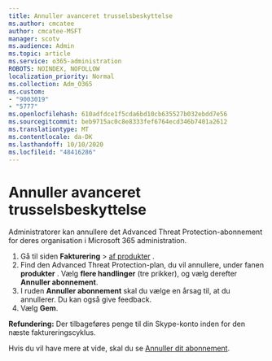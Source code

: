 ```yaml
---
title: Annuller avanceret trusselsbeskyttelse
ms.author: cmcatee
author: cmcatee-MSFT
manager: scotv
ms.audience: Admin
ms.topic: article
ms.service: o365-administration
ROBOTS: NOINDEX, NOFOLLOW
localization_priority: Normal
ms.collection: Adm_O365
ms.custom:
- "9003019"
- "5777"
ms.openlocfilehash: 610adfdce1f5cda6bd10cb635527b032ebdd7e56
ms.sourcegitcommit: beb9715ac0c8e8333fef6764ecd346b7401a2612
ms.translationtype: MT
ms.contentlocale: da-DK
ms.lasthandoff: 10/10/2020
ms.locfileid: "48416286"
---
```

# <a name="cancel-advanced-threat-protection"></a>Annuller avanceret trusselsbeskyttelse

Administratorer kan annullere det Advanced Threat Protection-abonnement for deres organisation i Microsoft 365 administration.

1. Gå til siden **Fakturering**  >  [af produkter](https://go.microsoft.com/fwlink/p/?linkid=842054) .
2. Find den Advanced Threat Protection-plan, du vil annullere, under fanen **produkter** . Vælg **flere handlinger** (tre prikker), og vælg derefter **Annuller abonnement**.
3. I ruden **Annuller abonnement** skal du vælge en årsag til, at du annullerer. Du kan også give feedback.
4. Vælg **Gem**.

**Refundering:** Der tilbageføres penge til din Skype-konto inden for den næste faktureringscyklus.

Hvis du vil have mere at vide, skal du se [Annuller dit abonnement](https://docs.microsoft.com/microsoft-365/commerce/subscriptions/cancel-your-subscription).